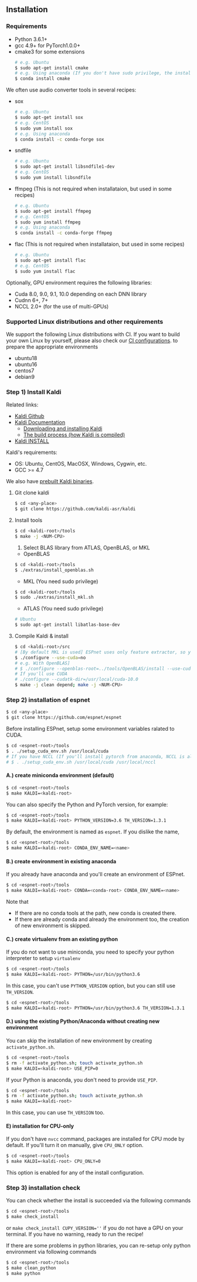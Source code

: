 ## Installation
### Requirements

- Python 3.6.1+
- gcc 4.9+ for PyTorch1.0.0+
- cmake3 for some extensions
    ```sh
    # e.g. Ubuntu
    $ sudo apt-get install cmake
    # e.g. Using anaconda (If you don't have sudo privilege, the installation from conda might be useful)
    $ conda install cmake
    ```

We often use audio converter tools in several recipes:

- sox
    ```sh
    # e.g. Ubuntu
    $ sudo apt-get install sox
    # e.g. CentOS
    $ sudo yum install sox
    # e.g. Using anaconda
    $ conda install -c conda-forge sox
    ```
- sndfile
    ```sh
    # e.g. Ubuntu
    $ sudo apt-get install libsndfile1-dev
    # e.g. CentOS
    $ sudo yum install libsndfile
    ```
- ffmpeg (This is not required when installataion, but used in some recipes)
    ```sh
    # e.g. Ubuntu
    $ sudo apt-get install ffmpeg
    # e.g. CentOS
    $ sudo yum install ffmpeg
    # e.g. Using anaconda
    $ conda install -c conda-forge ffmpeg
    ```
- flac (This is not required when installataion, but used in some recipes)
    ```sh
    # e.g. Ubuntu
    $ sudo apt-get install flac
    # e.g. CentOS
    $ sudo yum install flac
    ```

Optionally, GPU environment requires the following libraries:

- Cuda 8.0, 9.0, 9.1, 10.0 depending on each DNN library
- Cudnn 6+, 7+
- NCCL 2.0+ (for the use of multi-GPUs)

### Supported Linux distributions and other requirements

We support the following Linux distributions with CI. If you want to build your own Linux by yourself,
please also check our [CI configurations](https://github.com/espnet/espnet/blob/master/.circleci/config.yml).
to prepare the appropriate environments

- ubuntu18
- ubuntu16
- centos7
- debian9


### Step 1) Install Kaldi
Related links:
- [Kaldi Github](https://github.com/kaldi-asr/kaldi)
- [Kaldi Documentation](https://kaldi-asr.org/)
  - [Downloading and installing Kaldi](https://kaldi-asr.org/doc/install.html)
  - [The build process (how Kaldi is compiled)](https://kaldi-asr.org/doc/build_setup.html)
- [Kaldi INSTALL](https://github.com/kaldi-asr/kaldi/blob/master/INSTALL)

Kaldi's requirements:
- OS: Ubuntu, CentOS, MacOSX, Windows, Cygwin, etc.
- GCC >= 4.7

We also have [prebuilt Kaldi binaries](https://github.com/espnet/espnet/blob/master/ci/install_kaldi.sh).


1. Git clone kaldi

    ```sh
    $ cd <any-place>
    $ git clone https://github.com/kaldi-asr/kaldi
    ```
1. Install tools

    ```sh
    $ cd <kaldi-root>/tools
    $ make -j <NUM-CPU>
    ```
    1. Select BLAS library from ATLAS, OpenBLAS, or MKL

    - OpenBLAS

    ```sh
    $ cd <kaldi-root>/tools
    $ ./extras/install_openblas.sh
    ```
    - MKL (You need sudo privilege)

    ```sh
    $ cd <kaldi-root>/tools
    $ sudo ./extras/install_mkl.sh
    ```
    - ATLAS (You need sudo privilege)

    ```sh
    # Ubuntu
    $ sudo apt-get install libatlas-base-dev
    ```

1. Compile Kaldi & install

    ```sh
    $ cd <kaldi-root>/src
    # [By default MKL is used] ESPnet uses only feature extractor, so you can disable CUDA
    $ ./configure --use-cuda=no
    # e.g. With OpenBLAS]
    # $ ./configure --openblas-root=../tools/OpenBLAS/install --use-cuda=no
    # If you'll use CUDA
    # ./configure --cudatk-dir=/usr/local/cuda-10.0
    $ make -j clean depend; make -j <NUM-CPU>
    ```

### Step 2) installation of espnet

```sh
$ cd <any-place>
$ git clone https://github.com/espnet/espnet
```

Before installing ESPnet, setup some environment variables ralated to CUDA.

```sh
$ cd <espnet-root>/tools
$ . ./setup_cuda_env.sh /usr/local/cuda
# If you have NCCL (If you'll install pytorch from anaconda, NCCL is also bundled, so you don't need to give it)
# $ . ./setup_cuda_env.sh /usr/local/cuda /usr/local/nccl
```

#### A.) create miniconda environment (default)
```sh
$ cd <espnet-root>/tools
$ make KALDI=<kaldi-root>
```

You can also specify the Python and PyTorch version, for example:
```sh
$ cd <espnet-root>/tools
$ make KALDI=<kaldi-root> PYTHON_VERSION=3.6 TH_VERSION=1.3.1
```

By default, the environment is named as `espnet`. If you dislike the name,

```sh
$ cd <espnet-root>/tools
$ make KALDI=<kaldi-root> CONDA_ENV_NAME=<name>
```

#### B.) create environment in existing anaconda

If you already have anaconda and you'll create an environment of ESPnet.

```sh
$ cd <espnet-root>/tools
$ make KALDI=<kaldi-root> CONDA=<conda-root> CONDA_ENV_NAME=<name>
```

Note that
- If there are no conda tools at the path, new conda is created there.
- If there are already conda and already the environment too, the creation of new environment is skipped.

#### C.) create virtualenv from an existing python

If you do not want to use miniconda, you need to specify your python interpreter to setup `virtualenv`

```sh
$ cd <espnet-root>/tools
$ make KALDI=<kaldi-root> PYTHON=/usr/bin/python3.6
```

In this case, you can't use `PYTHON_VERSION` option, but you can still use `TH_VERSION`.


```sh
$ cd <espnet-root>/tools
$ make KALDI=<kaldi-root> PYTHON=/usr/bin/python3.6 TH_VERSION=1.3.1
```

#### D.) using the existing Python/Anaconda without creating new environment
You can skip the installation of new environment by creating `activate_python.sh`.

```sh
$ cd <espnet-root>/tools
$ rm -f activate_python.sh; touch activate_python.sh
$ make KALDI=<kaldi-root> USE_PIP=0
```

If your Python is anaconda, you don't need to provide `USE_PIP`.

```sh
$ cd <espnet-root>/tools
$ rm -f activate_python.sh; touch activate_python.sh
$ make KALDI=<kaldi-root>
```

In this case, you can use `TH_VERSION` too.

#### E) installation for CPU-only

If you don't have `nvcc` command, packages are installed for CPU mode by default.
If you'll turn it on manually, give `CPU_ONLY` option.

```sh
$ cd <espnet-root>/tools
$ make KALDI=<kaldi-root> CPU_ONLY=0
```

This option is enabled for any of the install configuration.


### Step 3) installation check

You can check whether the install is succeeded via the following commands
```sh
$ cd <espnet-root>/tools
$ make check_install
```
or `make check_install CUPY_VERSION=''` if you do not have a GPU on your terminal.
If you have no warning, ready to run the recipe!

If there are some problems in python libraries, you can re-setup only python environment via following commands
```sh
$ cd <espnet-root>/tools
$ make clean_python
$ make python
```
